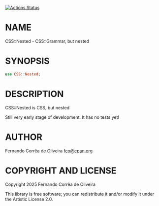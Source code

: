 [![Actions Status](https://github.com/FCO/CSS-Nested/actions/workflows/test.yml/badge.svg)](https://github.com/FCO/CSS-Nested/actions)

NAME
====

CSS::Nested - CSS::Grammar, but nested

SYNOPSIS
========

```raku
use CSS::Nested;
```

DESCRIPTION
===========

CSS::Nested is CSS, but nested

Still very early stage of development. It has no tests yet!

AUTHOR
======

Fernando Corrêa de Oliveira <fco@cpan.org>

COPYRIGHT AND LICENSE
=====================

Copyright 2025 Fernando Corrêa de Oliveira

This library is free software; you can redistribute it and/or modify it under the Artistic License 2.0.

